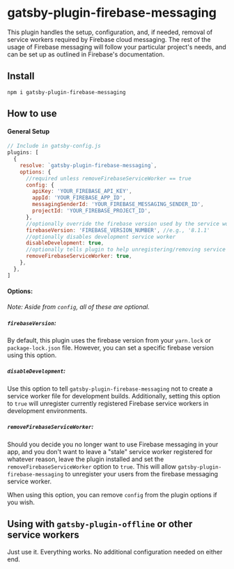 # gatsby-plugin-firebase-messaging

This plugin handles the setup, configuration, and, if needed, removal of service workers required by Firebase cloud messaging. The rest of the usage of Firebase messaging will follow your particular project's needs, and can be set up as outlined in Firebase's documentation.

## Install

`npm i gatsby-plugin-firebase-messaging`

## How to use

#### General Setup

```javascript
// Include in gatsby-config.js
plugins: [
  {
    resolve: `gatsby-plugin-firebase-messaging`,
    options: {
      //required unless removeFirebaseServiceWorker == true
      config: { 
        apiKey: 'YOUR_FIREBASE_API_KEY',
        appId: 'YOUR_FIREBASE_APP_ID',
        messagingSenderId: 'YOUR_FIREBASE_MESSAGING_SENDER_ID',
        projectId: 'YOUR_FIREBASE_PROJECT_ID',
      },
      //optionally override the firebase version used by the service worker
      firebaseVersion: 'FIREBASE_VERSION_NUMBER', //e.g., '8.1.1'
      //optionally disables development service worker
      disableDevelopment: true, 
      //optionally tells plugin to help unregistering/removing service worker
      removeFirebaseServiceWorker: true,
    },
  },
]
```

#### Options:
*Note: Aside from `config`, all of these are optional.*
##### `firebaseVersion`:
By default, this plugin uses the firebase version from your `yarn.lock` or `package-lock.json` file. However, you can set a specific firebase version using this option.
##### `disableDevelopment`:
Use this option to tell `gatsby-plugin-firebase-messaging` not to create a service worker file for development builds. Additionally, setting this option to `true` will unregister currently registered Firebase service workers in development environments.

##### `removeFirebaseServiceWorker`:
Should you decide you no longer want to use Firebase messaging in your app, and you don't want to leave a "stale" service worker registered for whatever reason, leave the plugin installed and set the `removeFirebaseServiceWorker` option to `true`. This will allow `gatsby-plugin-firebase-messaging` to unregister your users from the firebase  messaging service worker. 

When using this option, you can remove `config` from the plugin options if you wish.

## Using with `gatsby-plugin-offline` or other service workers

Just use it. Everything works. No additional configuration needed on either end.
